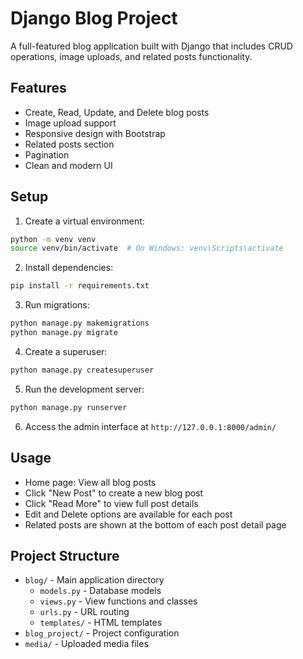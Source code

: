 # Django Blog Project

A full-featured blog application built with Django that includes CRUD operations, image uploads, and related posts functionality.

## Features

- Create, Read, Update, and Delete blog posts
- Image upload support
- Responsive design with Bootstrap
- Related posts section
- Pagination
- Clean and modern UI

## Setup

1. Create a virtual environment:
```bash
python -m venv venv
source venv/bin/activate  # On Windows: venv\Scripts\activate
```

2. Install dependencies:
```bash
pip install -r requirements.txt
```

3. Run migrations:
```bash
python manage.py makemigrations
python manage.py migrate
```

4. Create a superuser:
```bash
python manage.py createsuperuser
```

5. Run the development server:
```bash
python manage.py runserver
```

6. Access the admin interface at `http://127.0.0.1:8000/admin/`

## Usage

- Home page: View all blog posts
- Click "New Post" to create a new blog post
- Click "Read More" to view full post details
- Edit and Delete options are available for each post
- Related posts are shown at the bottom of each post detail page

## Project Structure

- `blog/` - Main application directory
  - `models.py` - Database models
  - `views.py` - View functions and classes
  - `urls.py` - URL routing
  - `templates/` - HTML templates
- `blog_project/` - Project configuration
- `media/` - Uploaded media files 